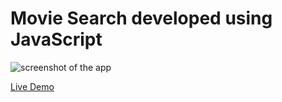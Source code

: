 # Movie Search developed using JavaScript
 
![screenshot of the app](https://raw.githubusercontent.com/praveenorugantitech/praveenorugantitech-javascript-projects/master/praveenorugantitech-movie-search/screenshot.PNG "Movie Search")


[Live Demo](https://praveenorugantitech.github.io/praveenorugantitech-javascript-projects/praveenorugantitech-movie-search/Demo)


